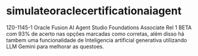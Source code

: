 # simulateoraclecertificationaiagent
1Z0-1145-1 Oracle Fusion AI Agent Studio Foundations Associate Rel 1 BETA  com 93% de acerto nas opções marcadas como corretas, além disso há tambem uma funcionalidade de Inteligencia artificial generativa utilizando LLM Gemini para melhorar as questoes.
